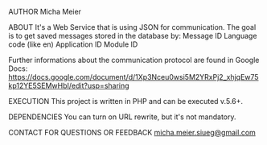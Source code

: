 AUTHOR 
Micha Meier

ABOUT 
It's a Web Service that is using JSON for communication. The goal is to get saved messages stored in the database by: Message ID Language code (like en) Application ID Module ID

Further informations about the communication protocol are found in Google Docs: https://docs.google.com/document/d/1Xp3Nceu0wsi5M2YRxPj2_xhjqEw75kp12YE5SEMwHbI/edit?usp=sharing

EXECUTION This project is written in PHP and can be executed v.5.6+.

DEPENDENCIES You can turn on URL rewrite, but it's not mandatory.

CONTACT FOR QUESTIONS OR FEEDBACK micha.meier.siueg@gmail.com
